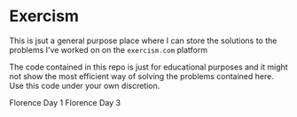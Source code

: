 # Exercism

This is jsut a general purpose place where I can store the solutions to the problems I've worked on on the `exercism.com` platform

The code contained in this repo is just for educational purposes and it might not show the most efficient way of solving the problems contained here. Use this code under your own discretion. 

Florence Day 1
Florence Day 3